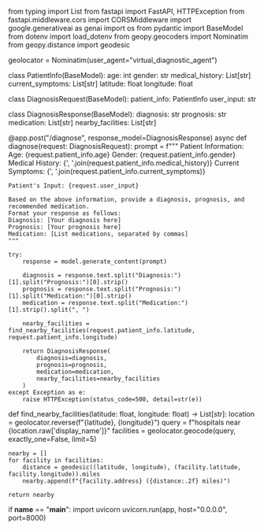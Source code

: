 from typing import List
from fastapi import FastAPI, HTTPException
from fastapi.middleware.cors import CORSMiddleware
import google.generativeai as genai
import os
from pydantic import BaseModel
from dotenv import load_dotenv
from geopy.geocoders import Nominatim
from geopy.distance import geodesic


geolocator = Nominatim(user_agent="virtual_diagnostic_agent")

class PatientInfo(BaseModel):
    age: int
    gender: str
    medical_history: List[str]
    current_symptoms: List[str]
    latitude: float
    longitude: float

class DiagnosisRequest(BaseModel):
    patient_info: PatientInfo
    user_input: str

class DiagnosisResponse(BaseModel):
    diagnosis: str
    prognosis: str
    medication: List[str]
    nearby_facilities: List[str]

@app.post("/diagnose", response_model=DiagnosisResponse)
async def diagnose(request: DiagnosisRequest):
    prompt = f"""
    Patient Information:
    Age: {request.patient_info.age}
    Gender: {request.patient_info.gender}
    Medical History: {', '.join(request.patient_info.medical_history)}
    Current Symptoms: {', '.join(request.patient_info.current_symptoms)}
    
    Patient's Input: {request.user_input}
    
    Based on the above information, provide a diagnosis, prognosis, and recommended medication.
    Format your response as follows:
    Diagnosis: [Your diagnosis here]
    Prognosis: [Your prognosis here]
    Medication: [List medications, separated by commas]
    """
    
    try:
        response = model.generate_content(prompt)
        
        diagnosis = response.text.split("Diagnosis:")[1].split("Prognosis:")[0].strip()
        prognosis = response.text.split("Prognosis:")[1].split("Medication:")[0].strip()
        medication = response.text.split("Medication:")[1].strip().split(", ")
        
        nearby_facilities = find_nearby_facilities(request.patient_info.latitude, request.patient_info.longitude)
        
        return DiagnosisResponse(
            diagnosis=diagnosis,
            prognosis=prognosis,
            medication=medication,
            nearby_facilities=nearby_facilities
        )
    except Exception as e:
        raise HTTPException(status_code=500, detail=str(e))

def find_nearby_facilities(latitude: float, longitude: float) -> List[str]:
    location = geolocator.reverse(f"{latitude}, {longitude}")
    query = f"hospitals near {location.raw['display_name']}"
    facilities = geolocator.geocode(query, exactly_one=False, limit=5)
    
    nearby = []
    for facility in facilities:
        distance = geodesic((latitude, longitude), (facility.latitude, facility.longitude)).miles
        nearby.append(f"{facility.address} ({distance:.2f} miles)")
    
    return nearby

if __name__ == "__main__":
    import uvicorn
    uvicorn.run(app, host="0.0.0.0", port=8000)